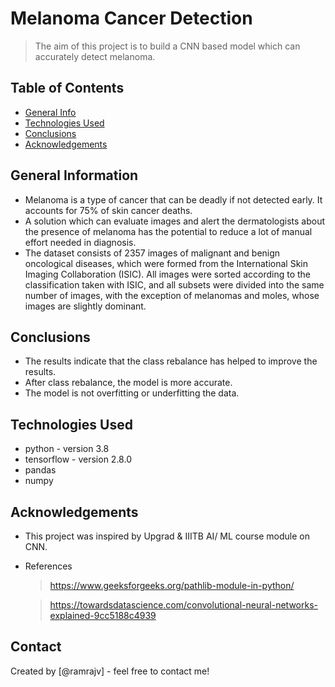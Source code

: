 # Melanoma Cancer Detection
> The aim of this project is to build a CNN based model which can accurately detect melanoma. 


## Table of Contents
* [General Info](#general-information)
* [Technologies Used](#technologies-used)
* [Conclusions](#conclusions)
* [Acknowledgements](#acknowledgements)

## General Information
- Melanoma is a type of cancer that can be deadly if not detected early. It accounts for 75% of skin cancer deaths. 
- A solution which can evaluate images and alert the dermatologists about the presence of melanoma has the potential to reduce a lot of manual effort needed in diagnosis.
- The dataset consists of 2357 images of malignant and benign oncological diseases, which were formed from the International Skin Imaging Collaboration (ISIC). All images were sorted according to the classification taken with ISIC, and all subsets were divided into the same number of images, with the exception of melanomas and moles, whose images are slightly dominant.

## Conclusions
- The results indicate that the class rebalance has helped to improve the results.
- After class rebalance, the model is more accurate.
- The model is not overfitting or underfitting the data.


## Technologies Used
- python - version 3.8
- tensorflow - version 2.8.0
- pandas
- numpy

## Acknowledgements
- This project was inspired by Upgrad & IIITB AI/ ML course module on CNN.
- References
    > https://www.geeksforgeeks.org/pathlib-module-in-python/

    > https://towardsdatascience.com/convolutional-neural-networks-explained-9cc5188c4939


## Contact
Created by [@ramrajv] - feel free to contact me!